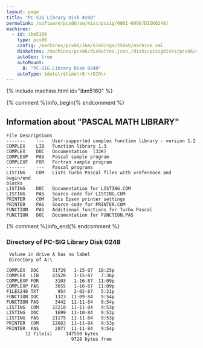 ```yaml
---
layout: page
title: "PC-SIG Library Disk #248"
permalink: /software/pcx86/sw/misc/pcsig/0001-0999/DISK0248/
machines:
  - id: ibm5160
    type: pcx86
    config: /machines/pcx86/ibm/5160/cga/256kb/machine.xml
    diskettes: /machines/pcx86/diskettes.json,/disks/pcsigdisks/pcx86/diskettes.json
    autoGen: true
    autoMount:
      B: "PC-SIG Library Disk 0248"
    autoType: $date\r$time\rB:\rDIR\r
---
```


{% include machine.html id="ibm5160" %}

{% comment %}info_begin{% endcomment %}

## Information about "PASCAL MATH LIBRARY"

    File Descriptions
    -------    ---   User-supported complex function library - version 1.2
    COMPLEX    LIB   Function library 1.3
    COMPLEX    DOC   Documentation  (32K)
    COMPLEXP   PAS   Pascal sample program
    COMPLEXF   FOR   Fortran sample program
    -------    ---   Pascal programs
    LISTING    COM   Lists Turbo Pascal files with xreference and begin/end
    blocks
    LISTING    DOC   Documentation for LISTING.COM
    LISTING    PAS   Source code for LISTING.COM
    PRINTER    COM   Sets Epson printer settings
    PRINTER    PAS   Source code for PRINTER.COM
    FUNCTION   PAS   Additional functions for Turbo Pascal
    FUNCTION   DOC   Documentation for FUNCTION.PAS
{% comment %}info_end{% endcomment %}


### Directory of PC-SIG Library Disk 0248

     Volume in drive A has no label
     Directory of A:\

    COMPLEX  DOC     31729   1-15-87  10:25p
    COMPLEX  LIB     43520   1-15-87   7:36p
    COMPLEXF FOR      3103   1-16-87  11:09p
    COMPLEXP PAS      3655   1-16-87  11:09p
    FILES248 TXT       954   2-02-87   5:21p
    FUNCTION DOC      1323  11-09-84   9:54p
    FUNCTION PAS      3442  11-11-84   9:54p
    LISTING  COM     22210  11-11-84   9:53p
    LISTING  DOC      1699  11-10-84   9:53p
    LISTING  PAS     21175  11-11-84   9:53p
    PRINTER  COM     12663  11-11-84   9:53p
    PRINTER  PAS      2077  11-11-84   9:54p
           12 file(s)     147550 bytes
                            9728 bytes free
